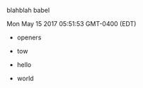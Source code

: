 <!-- BLEGH -->

blahblah babel<!-- /BLEGH -->

<!-- TOCLUDE: name: SOMA target:../Soma/TODO.md -->

<!-- TOCLUDE: name: THIS target:TODO.md -->

<!-- BOO -->

Mon May 15 2017 05:51:53 GMT-0400 (EDT)

<!-- /BOO -->

-	openers
-	tow

-	hello

-	world
